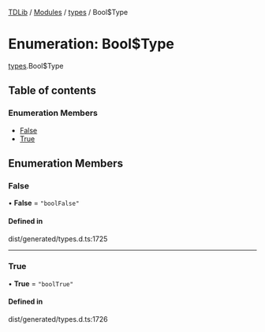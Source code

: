 [TDLib](../README.md) / [Modules](../modules.md) / [types](../modules/types.md) / Bool$Type

# Enumeration: Bool$Type

[types](../modules/types.md).Bool$Type

## Table of contents

### Enumeration Members

- [False](types.Bool_Type.md#false)
- [True](types.Bool_Type.md#true)

## Enumeration Members

### False

• **False** = ``"boolFalse"``

#### Defined in

dist/generated/types.d.ts:1725

___

### True

• **True** = ``"boolTrue"``

#### Defined in

dist/generated/types.d.ts:1726
